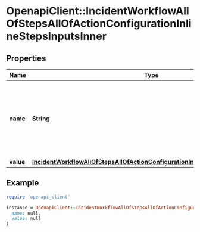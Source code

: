 # OpenapiClient::IncidentWorkflowAllOfStepsAllOfActionConfigurationInlineStepsInputsInner

## Properties

| Name | Type | Description | Notes |
| ---- | ---- | ----------- | ----- |
| **name** | **String** | The name for this Input. Input names are unique per action and should be used to find a specific Input. |  |
| **value** | [**IncidentWorkflowAllOfStepsAllOfActionConfigurationInlineStepsInputsInnerValue**](IncidentWorkflowAllOfStepsAllOfActionConfigurationInlineStepsInputsInnerValue.md) |  |  |

## Example

```ruby
require 'openapi_client'

instance = OpenapiClient::IncidentWorkflowAllOfStepsAllOfActionConfigurationInlineStepsInputsInner.new(
  name: null,
  value: null
)
```

